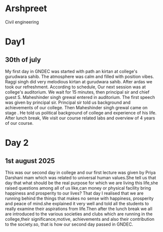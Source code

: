 # Arshpreet
Civil engineering
# Day1 
## 30th of july 
My first day in GNDEC was started with path an kirtan at college's gurudwara sahib. The atmosphere was calm and filled with position vibes. Raggi singh did very melodious kirtan at gurudwara sahib. After ardas we took our refreshment. 
According to schedule, Our next session was at college's auditorium. We wait for 15 minutes, then principal sir and chief guest S. Maheshinder singh grewal entered in auditorium. The first speech was given by principal sir. Principal sir told us background and achievements of our college. Then Maheshinder singh grewal came on stage . He told us political background of college and experience of his life. 
After lunch break, We visit our course related labs and overview of 4 years of our course. 
# Day 2 
## 1st august 2025 
This was our second day in college and our first lecture was given by Priya Darshani mam which was related to universal human values.She tell us that day that what should be the real purpose for which we are living this life,she raised questions among all of us like,can money or physical facility bring happiness and prosperity to our lives? That day I realised that we are running behind the things that makes no sense with happiness, prosperity and peace of mind.she explained it very well and told all the students to really examine their aspirations from life.Then after the lunch break we all are introduced to the various societies and clubs which are running in the college,their significance,motive, achievements and also their contribution to the society.so, that is how our second day passed in GNDEC.
